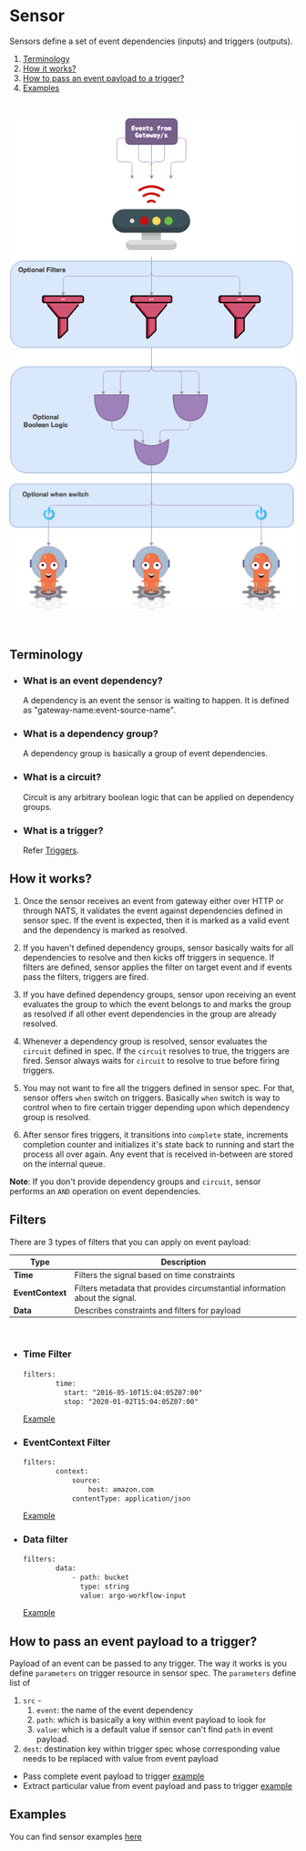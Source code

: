 # Sensor
Sensors define a set of event dependencies (inputs) and triggers (outputs). 

1. [Terminology](#terminology)
2. [How it works?](#how-it-works)
3. [How to pass an event payload to a trigger?](#how-to-pass-an-event-payload-to-a-trigger)
4. [Examples](#examples)

<br/>

<p align="center">
  <img src="https://github.com/argoproj/argo-events/blob/master/docs/assets/sensor.png?raw=true" alt="Sensor"/>
</p>

<br/>

## Terminology

  * ### What is an event dependency?
    A dependency is an event the sensor is waiting to happen. It is defined as "gateway-name:event-source-name".

  * ### What is a dependency group?
    A dependency group is basically a group of event dependencies.

  * ### What is a circuit?
    Circuit is any arbitrary boolean logic that can be applied on dependency groups.

  * ### What is a trigger?
    Refer [Triggers](trigger.md).

## How it works?
  1. Once the sensor receives an event from gateway either over HTTP or through NATS, it validates
  the event against dependencies defined in sensor spec. If the event is expected, then it is marked as a valid
  event and the dependency is marked as resolved.
    
  2. If you haven't defined dependency groups, sensor basically waits for all dependencies to resolve
  and then kicks off triggers in sequence. If filters are defined, sensor applies the filter on target event 
  and if events pass the filters, triggers are fired.
  
  3. If you have defined dependency groups, sensor upon receiving an event evaluates the group to which the event belongs to
  and marks the group as resolved if all other event dependencies in the group are already resolved.
  
  4. Whenever a dependency group is resolved, sensor evaluates the `circuit` defined in spec. If the `circuit` resolves to true, the
  triggers are fired. Sensor always waits for `circuit` to resolve to true before firing triggers.
  
  5. You may not want to fire all the triggers defined in sensor spec. For that, sensor offers `when` switch on triggers. Basically `when` switch is way to control when to fire certain trigger depending upon which dependency group is resolved. 

  6. After sensor fires triggers, it transitions into `complete` state, increments completion counter and initializes it's state back to running and start the process all over again. Any event that is received in-between are stored on the internal queue.

  **Note**: If you don't provide dependency groups and `circuit`, sensor performs an `AND` operation on event dependencies.

## Filters
There are 3 types of filters that you can apply on event payload:

|   Type   |   Description      |
|----------|-------------------|
|   **Time**            |   Filters the signal based on time constraints     |
|   **EventContext**    |   Filters metadata that provides circumstantial information about the signal.      |
|   **Data**            |   Describes constraints and filters for payload      |

<br/>

 * ### Time Filter
    ``` 
    filters:
            time:
              start: "2016-05-10T15:04:05Z07:00"
              stop: "2020-01-02T15:04:05Z07:00"
    ```

    [Example](https://github.com/argoproj/argo-events/blob/master/examples/sensors/time-filter-webhook.yaml)

 * ### EventContext Filter
    ``` 
    filters:
            context:
                source:
                    host: amazon.com
                contentType: application/json
    ```

    [Example](https://github.com/argoproj/argo-events/blob/master/examples/sensors/context-filter-webhook.yaml)

 * ### Data filter
    ```
    filters:
            data:
                - path: bucket
                  type: string
                  value: argo-workflow-input
    ```
    
    [Example](https://github.com/argoproj/argo-events/blob/master/examples/sensors/data-filter-webhook.yaml)


## How to pass an event payload to a trigger?
Payload of an event can be passed to any trigger. The way it works is you define `parameters` on trigger resource in sensor spec. 
The `parameters` define list of  
  1. `src` -
     1. `event`: the name of the event dependency
     2. `path`: which is basically a key within event payload to look for
     3. `value`: which is a default value if sensor can't find `path` in event payload.   
  2. `dest`: destination key within trigger spec whose corresponding value needs to be replaced with value from event payload
  
* Pass complete event payload to trigger [example](https://github.com/argoproj/argo-events/blob/master/examples/sensors/webhook-with-complete-payload.yaml)
* Extract particular value from event payload and pass to trigger [example](https://github.com/argoproj/argo-events/blob/master/examples/sensors/webhook-with-resource-param.yaml) 

## Examples
You can find sensor examples [here](https://github.com/argoproj/argo-events/tree/master/examples/sensors)

